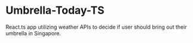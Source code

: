 # Umbrella-Today-TS
React.ts app utilizing weather APIs to decide if user should bring out their umbrella in Singapore.
